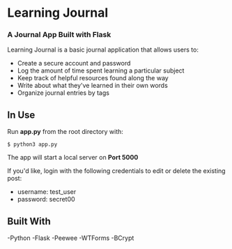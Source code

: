 # Learning Journal
### A Journal App Built with Flask

Learning Journal is a basic journal application that allows users to:

- Create a secure account and password
- Log the amount of time spent learning a particular subject
- Keep track of helpful resources found along the way
- Write about what they've learned in their own words
- Organize journal entries by tags

## In Use

Run **app.py** from the root directory with:
```
$ python3 app.py
```

The app will start a local server on **Port 5000**

If you'd like, login with the following credentials to edit or delete the existing post:
- username: test_user
- password: secret00

## Built With

-Python
-Flask
-Peewee
-WTForms
-BCrypt
